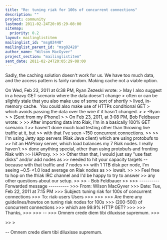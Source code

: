 ```yaml
---
title: "Re: tuning riak for 100s of concurrent connections"
description: ""
project: community
lastmod: 2011-02-24T20:05:29-08:00
sitemap:
  priority: 0.2
layout: mailinglistitem
mailinglist_id: "msg02448"
mailinglist_parent_id: "msg02428"
author_name: "Wilson MacGyver"
project_section: "mailinglistitem"
sent_date: 2011-02-24T20:05:29-08:00
---
```



Sadly, the caching solution doesn't work for us. We have too much
data, and the access pattern is fairly
random. Making cache not a viable option.


On Wed, Feb 23, 2011 at 6:38 PM, Ryan Zezeski  wrote:
&gt; May I also suggest in a heavy GET scenario where the data doesn't change 
&gt; often or can be slightly stale that you also make use of some sort of shortly 
&gt; lived, in-memory cache.  You could also make use of HTTPs conditional GET 
&gt; which avoids passing the data over the wire if it hasn't changed.
&gt;
&gt; -Ryan
&gt;
&gt; [Sent from my iPhone]
&gt;
&gt; On Feb 23, 2011, at 3:08 PM, Bob Feldbauer  wrote:
&gt;
&gt;&gt; After importing data into Riak, I'm in a basically 100% GET scenario. I 
&gt;&gt; haven't done much load testing other than throwing live traffic at it, but 
&gt;&gt; with that I've seen ~150 concurrent connections.
&gt;&gt;
&gt;&gt; I'm using Jetty app servers (Riak Java client) which are using protobufs to 
&gt;&gt; hit an HAProxy server, which load balances my 7 Riak nodes. I really haven't 
&gt;&gt; done anything special, other than using protobufs and fronting Riak with 
&gt;&gt; HAProxy.
&gt;&gt;
&gt;&gt; Other than that, I would just say "use fast disks" and/or add nodes as 
&gt;&gt; needed to hit your capacity targets -- because with that traffic and 7 nodes 
&gt;&gt; with 1 1TB disk per node, I'm seeing ~0.5-&lt;1.0 load average on Riak nodes as 
&gt;&gt; iowait.
&gt;&gt;
&gt;&gt; Feel free to hop on the #riak IRC channel and I'd be happy to try to answer 
&gt;&gt; any other questions about our setup.
&gt;&gt;
&gt;&gt; - Bob Feldbauer
&gt;&gt;
&gt;&gt;&gt; ---------- Forwarded message ----------
&gt;&gt;&gt; From: Wilson MacGyver
&gt;&gt;&gt; Date: Tue, Feb 22, 2011 at 7:15 PM
&gt;&gt;&gt; Subject: tuning riak for 100s of concurrent connections
&gt;&gt;&gt; To: riak-users Users
&gt;&gt;&gt;
&gt;&gt;&gt;
&gt;&gt;&gt; Are there any guidelines/howtos on tuning riak nodes for 100s
&gt;&gt;&gt; (200-500) of concurrent connections
&gt;&gt;&gt; which are 99.9% HTTP GET?
&gt;&gt;&gt;
&gt;&gt;&gt; Thanks,
&gt;&gt;&gt;
&gt;&gt;&gt; --
&gt;&gt;&gt; Omnem crede diem tibi diluxisse supremum.
&gt;&gt;&gt;

&gt;&gt;
&gt;


-- 
Omnem crede diem tibi diluxisse supremum.

